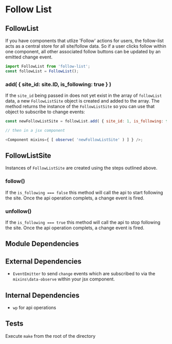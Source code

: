 # Follow List

## FollowList

If you have components that utlize 'Follow' actions for users, the follow-list acts as a central store for all site/follow data. So if a user clicks follow within one component, all other associated follow buttons can be updated by an emitted change event.

```js
import FollowList from 'follow-list';
const followList = FollowList();
```

### add( { site_id: site.ID, is_following: true } )

If the `site_id` being passed in does not yet exist in the array of `followList` data, a new `FollowListSite` object is created and added to the array. The method returns the instance of the `FollowListSite` so you can use that object to subscribe to change events:

```js
const newFollowListSite = followList.add( { site_id: 1, is_following: false } );

// then in a jsx component

<Component mixins={ [ observe( 'newFollowListSite' ) ] } />;
```

## FollowListSite

Instances of `FollowListSite` are created using the steps outlined above.

### follow()

If the `is_following === false` this method will call the api to start following the site. Once the api operation complets, a change event is fired.

### unfollow()

If the `is_following === true` this method will call the api to stop following the site. Once the api operation complets, a change event is fired.

## Module Dependencies

## External Dependencies

- `EventEmitter` to send `change` events which are subscribed to via the `mixins\data-observe` within your jsx component.

## Internal Dependencies

- `wp` for api operations

## Tests

Execute `make` from the root of the directory
